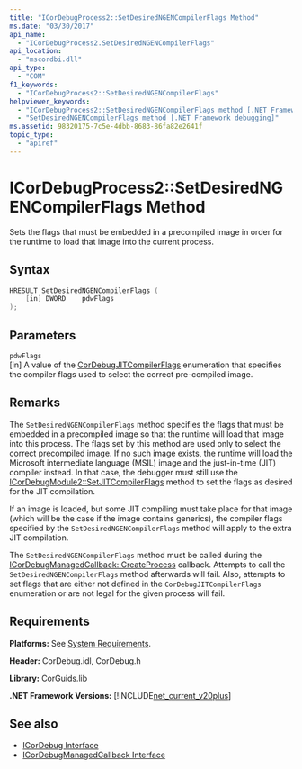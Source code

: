 ```yaml
---
title: "ICorDebugProcess2::SetDesiredNGENCompilerFlags Method"
ms.date: "03/30/2017"
api_name: 
  - "ICorDebugProcess2.SetDesiredNGENCompilerFlags"
api_location: 
  - "mscordbi.dll"
api_type: 
  - "COM"
f1_keywords: 
  - "ICorDebugProcess2::SetDesiredNGENCompilerFlags"
helpviewer_keywords: 
  - "ICorDebugProcess2::SetDesiredNGENCompilerFlags method [.NET Framework debugging]"
  - "SetDesiredNGENCompilerFlags method [.NET Framework debugging]"
ms.assetid: 98320175-7c5e-4dbb-8683-86fa82e2641f
topic_type: 
  - "apiref"
---
```

# ICorDebugProcess2::SetDesiredNGENCompilerFlags Method
Sets the flags that must be embedded in a precompiled image in order for the runtime to load that image into the current process.  
  
## Syntax  
  
```cpp  
HRESULT SetDesiredNGENCompilerFlags (  
    [in] DWORD    pdwFlags  
);  
```  
  
## Parameters  
 `pdwFlags`  
 [in] A value of the [CorDebugJITCompilerFlags](cordebugjitcompilerflags-enumeration.md) enumeration that specifies the compiler flags used to select the correct pre-compiled image.  
  
## Remarks  
 The `SetDesiredNGENCompilerFlags` method specifies the flags that must be embedded in a precompiled image so that the runtime will load that image into this process. The flags set by this method are used only to select the correct precompiled image. If no such image exists, the runtime will load the Microsoft intermediate language (MSIL) image and the just-in-time (JIT) compiler instead. In that case, the debugger must still use the [ICorDebugModule2::SetJITCompilerFlags](icordebugmodule2-setjitcompilerflags-method.md) method to set the flags as desired for the JIT compilation.  
  
 If an image is loaded, but some JIT compiling must take place for that image (which will be the case if the image contains generics), the compiler flags specified by the `SetDesiredNGENCompilerFlags` method will apply to the extra JIT compilation.  
  
 The `SetDesiredNGENCompilerFlags` method must be called during the [ICorDebugManagedCallback::CreateProcess](icordebugmanagedcallback-createprocess-method.md) callback. Attempts to call the `SetDesiredNGENCompilerFlags` method afterwards will fail. Also, attempts to set flags that are either not defined in the `CorDebugJITCompilerFlags` enumeration or are not legal for the given process will fail.  
  
## Requirements  
 **Platforms:** See [System Requirements](../../get-started/system-requirements.md).  
  
 **Header:** CorDebug.idl, CorDebug.h  
  
 **Library:** CorGuids.lib  
  
 **.NET Framework Versions:** [!INCLUDE[net_current_v20plus](../../../../includes/net-current-v20plus-md.md)]  
  
## See also

- [ICorDebug Interface](icordebug-interface.md)
- [ICorDebugManagedCallback Interface](icordebugmanagedcallback-interface.md)
